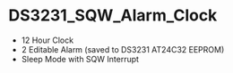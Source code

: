 # DS3231_SQW_Alarm_Clock
* 12 Hour Clock
* 2 Editable Alarm (saved to DS3231 AT24C32 EEPROM)
* Sleep Mode with SQW Interrupt
